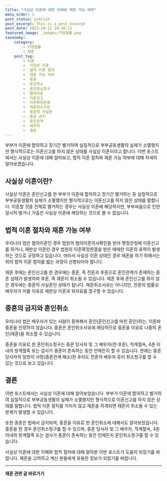 ```yaml
---
title: "사실상 이혼에 대한 이해와 재혼 가능 여부"
menu_order: 1
post_status: publish
post_excerpt: This is a post excerpt
post_date: 2023-10-12 19:10:11
featured_image: _images/가정법률.png
taxonomy:
    category:
        - 가정법률
        - 재혼
    post_tag:
        - 이혼
        -  사실상 이혼
        -  법적 이혼 절차
        -  재혼 가능 여부
        -  중혼
        -  혼인취소
        -  혼인취소청구
        -  협의이혼
        -  이혼신고
        -  이혼확정판결
        -  재혼취소사유
        -  중혼적 사실혼
        -  중혼 금지
        -  혼인관계
        -  배우자
        -  결혼
---
```



부부가 이혼에 합의하고 장기간 별거하여 실질적으로 부부공동생활의 실체가 소멸했지만 형식적으로는 이혼신고를 하지 않은 상태를 사실상 이혼이라고 합니다. 이번 포스트에서는 사실상 이혼에 대해 알아보고, 법적 이혼 절차와 재혼 가능 여부에 대해 자세히 알아보겠습니다.

## 사실상 이혼이란?

사실상 이혼은 혼인신고를 한 부부가 이혼에 합의하고 장기간 별거하는 등 실질적으로 부부공동생활의 실체가 소멸했지만 형식적으로는 이혼신고를 하지 않은 상태를 말합니다. 이혼할 것을 전제로 별거하는 경우는 사실상 이혼에 해당하지만, 부부싸움으로 인한 일시적 별거나 가출은 사실상 이혼에 해당하는 것으로 볼 수 없습니다.

## 법적 이혼 절차와 재혼 가능 여부

우리나라 법은 협의이혼인 경우 법원의 협의이혼의사확인을 받아 행정관청에 이혼신고를 하거나, 재판상 이혼인 경우 법원의 이혼확정판결을 받은 때에만 이혼의 효력이 발생하는 것으로 규정하고 있습니다. 따라서 사실상 이혼 상태인 경우 재혼을 하기 위해서는 위의 법적 이혼 절차를 밟는 과정이 선행되어야 합니다.

재혼 후에는 혼인신고를 한 경우에는 중혼, 즉 전혼과 후혼으로 혼인관계가 존재하는 중혼 상태가 발생하여 후혼, 즉 재혼이 취소될 수 있습니다. 재혼 후에 혼인신고를 하지 않은 경우에는 중혼적 사실혼인 상태가 됩니다. 재혼취소사유는 아니지만, 전혼의 법률상 배우자가 이를 이유로 재판상 이혼과 위자료를 청구할 수 있습니다.

## 중혼의 금지와 혼인취소

우리나라 법은 배우자가 있는 사람이 중복해서 혼인(혼인신고를 마친 혼인)하는, 이른바 중혼을 인정하지 않습니다. 중혼은 혼인취소사유에 해당하므로 중혼을 이유로 나중의 혼인(재혼)을 취소할 수 있습니다.

중혼을 이유로 한 혼인취소청구는 중혼 당사자 및 그 배우자(전·후혼), 직계혈속, 4촌 이내의 방계혈족 또는 검사가 중혼이 존속하는 동안 언제든지 할 수 있습니다. 판례는 중혼 당사자의 일방이 사망(중혼관계 해소)한 후라도 전혼의 배우자 등이 취소청구를 할 수 있는 것으로 보고 있습니다.

## 결론

이번 포스트에서는 사실상 이혼에 대해 알아보았습니다. 부부가 이혼에 합의하고 별거하여 실질적으로 부부공동생활의 실체가 소멸했지만 형식적으로 이혼신고를 하지 않은 상태를 말합니다. 법적 이혼 절차를 거치지 않고 재혼을 하게되면 재혼이 취소될 수 있는 문제가 발생할 수 있습니다.

또한 중혼은 법에서 금지되며, 중혼을 이유로 한 혼인취소에 대해서도 알아보았습니다. 중혼을 한 경우 혼인취소청구를 할 수 있으며, 중혼 당사자 및 그 배우자, 직계혈속, 4촌 이내의 방계혈족 또는 검사가 중혼이 존속하는 동안 언제든지 혼인취소청구를 할 수 있습니다.

사실상 이혼에 대한 이해와 법적 절차에 대해 알아본 이번 포스트가 도움이 되었기를 바랍니다. 재혼을 고려하고 계신 분들에게 유용한 정보가 되었기를 바랍니다.


<!-- wp:separator -->
<hr class="wp-block-separator has-alpha-channel-opacity"/>
<!-- /wp:separator -->

<!-- wp:group {"backgroundColor":"base","layout":{"type":"constrained"}} -->
<div class="wp-block-group has-base-background-color has-background"><!-- wp:paragraph {"align":"center","fontSize":"large"} -->
<p class="has-text-align-center has-large-font-size"><strong>재혼 관련 글 바로가기</strong></p>
<!-- /wp:paragraph -->


<!-- wp:latest-posts
{"categories":[{"id":1427,"count":19,"description":"","link":"https://uknowlaw.com/category/%ec%9e%ac%ed%98%bc/","name":"재혼","slug":"재혼","taxonomy":"category","parent":0,"meta":[],"_links":{"self":[{"href":"https://uknowlaw.com/wp-json/wp/v2/categories/1427"}],"collection":[{"href":"https://uknowlaw.com/wp-json/wp/v2/categories"}],"about":[{"href":"https://uknowlaw.com/wp-json/wp/v2/taxonomies/category"}],"wp:post_type":[{"href":"https://uknowlaw.com/wp-json/wp/v2/posts?categories=1427"}],"curies":[{"name":"wp","href":"https://api.w.org/{rel}","templated":true}]}}],"postsToShow":100,"excerptLength":28,"postLayout":"grid","columns":2,"featuredImageAlign":"left","featuredImageSizeSlug":"large","fontSize":"medium"} /--></div>
<!-- /wp:group -->